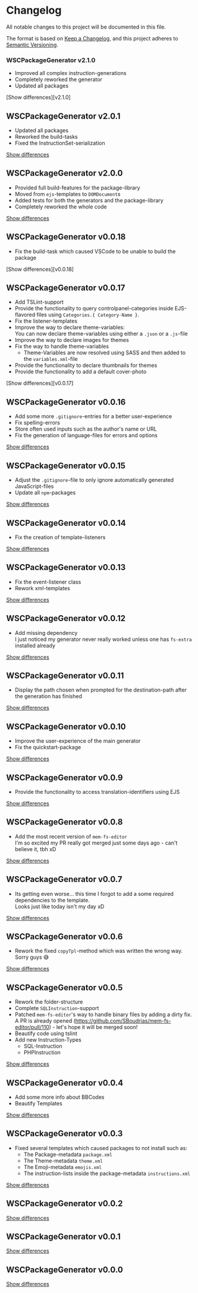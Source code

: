# Changelog
All notable changes to this project will be documented in this file.

The format is based on [Keep a Changelog](https://keepachangelog.com/en/1.0.0/),
and this project adheres to [Semantic Versioning](https://semver.org/spec/v2.0.0.html).

### WSCPackageGenerator v2.1.0
  - Improved all complex instruction-generations
  - Completely reworked the generator
  - Updated all packages

[Show differences][v2.1.0]

## WSCPackageGenerator v2.0.1
  - Updated all packages
  - Reworked the build-tasks
  - Fixed the InstructionSet-serialization

[Show differences][v2.0.1]

## WSCPackageGenerator v2.0.0
  - Provided full build-features for the package-library
  - Moved from `ejs`-templates to `DOMDocument`s
  - Added tests for both the generators and the package-library
  - Completely reworked the whole code

[Show differences][v2.0.0]

## WSCPackageGenerator v0.0.18
  - Fix the build-task which caused VSCode to be unable to build the package

[Show differences][v0.0.18]

## WSCPackageGenerator v0.0.17
  - Add TSLint-support
  - Provide the functionality to query controlpanel-categories inside EJS-flavored files using `Categories.{ Category-Name }`.
  - Fix the listener-templates
  - Improve the way to declare theme-variables:  
    You can now declare theme-variables using either a `.json` or a `.js`-file
  - Improve the way to declare images for themes
  - Fix the way to handle theme-variables
    - Theme-Variables are now resolved using SASS and then added to the `variables.xml`-file
  - Provide the functionality to declare thumbnails for themes
  - Provide the functionality to add a default cover-photo

[Show differences][v0.0.17]

## WSCPackageGenerator v0.0.16
  - Add some more `.gitignore`-entries for a better user-experience
  - Fix spelling-errors
  - Store often used inputs such as the author's name or URL
  - Fix the generation of language-files for errors and options

[Show differences][v0.0.16]

## WSCPackageGenerator v0.0.15
  - Adjust the `.gitignore`-file to only ignore automatically generated JavaScript-files
  - Update all `npm`-packages

[Show differences][v0.0.15]

## WSCPackageGenerator v0.0.14
  - Fix the creation of template-listeners

[Show differences][v0.0.14]

## WSCPackageGenerator v0.0.13
  - Fix the event-listener class
  - Rework xml-templates

[Show differences][v0.0.13]

## WSCPackageGenerator v0.0.12
  - Add missing dependency  
    I just noticed my generator never really worked unless one has `fs-extra` installed already

[Show differences][v0.0.12]

## WSCPackageGenerator v0.0.11
  - Display the path chosen when prompted for the destination-path after the generation has finished

[Show differences][v0.0.11]

## WSCPackageGenerator v0.0.10
  - Improve the user-experience of the main generator
  - Fix the quickstart-package

[Show differences][v0.0.10]

## WSCPackageGenerator v0.0.9
  - Provide the functionality to access translation-identifiers using EJS

[Show differences][v0.0.9]

## WSCPackageGenerator v0.0.8
  - Add the most recent version of `mem-fs-editor`  
    I'm so excited my PR really got merged just some days ago - can't believe it, tbh xD

[Show differences][v0.0.8]

## WSCPackageGenerator v0.0.7
  - Its getting even worse... this time I forgot to add a some required dependencies to the template.  
    Looks just like today isn't my day xD

[Show differences][v0.0.7]

## WSCPackageGenerator v0.0.6
  - Rework the fixed `copyTpl`-method which was written the wrong way.  
    Sorry guys 😅

[Show differences][v0.0.6]

## WSCPackageGenerator v0.0.5
  - Rework the folder-structure
  - Complete `SQLInstruction`-support
  - Patched `mem-fs-editor`'s way to handle binary files by adding a dirty fix.  
    A PR is already opened (https://github.com/SBoudrias/mem-fs-editor/pull/110) - let's hope it will be merged soon!
  - Beautify code using tslint
  - Add new Instruction-Types
    - SQL-Instruction
    - PHPInstruction

[Show differences][v0.0.5]

## WSCPackageGenerator v0.0.4
  - Add some more info about BBCodes
  - Beautify Templates

[Show differences][v0.0.4]

## WSCPackageGenerator v0.0.3
  - Fixed several templates which caused packages to not install such as:
    - The Package-metadata `package.xml`
    - The Theme-metadata `theme.xml`
    - The Emoji-metadata `emojis.xml`
    - The instruction-lists inside the package-metadata `instructions.xml`

[Show differences][v0.0.3]

## WSCPackageGenerator v0.0.2

[Show differences][v0.0.2]

## WSCPackageGenerator v0.0.1

[Show differences][v0.0.1]

## WSCPackageGenerator v0.0.0

[Show differences][v0.0.0]

<!-- References -->
[v0.0.0]: https://github.com/manuth/WSCPackageGenerator/compare/1be77af...v0.0.0
[v0.0.1]: https://github.com/manuth/WSCPackageGenerator/compare/v0.0.0...v0.0.1
[v0.0.2]: https://github.com/manuth/WSCPackageGenerator/compare/v0.0.1...v0.0.2
[v0.0.3]: https://github.com/manuth/WSCPackageGenerator/compare/v0.0.2...v0.0.3
[v0.0.4]: https://github.com/manuth/WSCPackageGenerator/compare/v0.0.3...v0.0.4
[v0.0.5]: https://github.com/manuth/WSCPackageGenerator/compare/v0.0.4...v0.0.5
[v0.0.6]: https://github.com/manuth/WSCPackageGenerator/compare/v0.0.5...v0.0.6
[v0.0.7]: https://github.com/manuth/WSCPackageGenerator/compare/v0.0.6...v0.0.7
[v0.0.8]: https://github.com/manuth/WSCPackageGenerator/compare/v0.0.7...v0.0.8
[v0.0.9]: https://github.com/manuth/WSCPackageGenerator/compare/v0.0.8...v0.0.9
[v0.0.10]: https://github.com/manuth/WSCPackageGenerator/compare/v0.0.9...v0.0.10
[v0.0.11]: https://github.com/manuth/WSCPackageGenerator/compare/v0.0.10...v0.0.11
[v0.0.12]: https://github.com/manuth/WSCPackageGenerator/compare/v0.0.11...v0.0.12
[v0.0.13]: https://github.com/manuth/WSCPackageGenerator/compare/v0.0.12...v0.0.13
[v0.0.14]: https://github.com/manuth/WSCPackageGenerator/compare/v0.0.13...v0.0.14
[v0.0.15]: https://github.com/manuth/WSCPackageGenerator/compare/v0.0.14...v0.0.15
[v0.0.16]: https://github.com/manuth/WSCPackageGenerator/compare/v0.0.15...v0.0.16
[v2.0.0]: https://github.com/manuth/WSCPackageGenerator/compare/v0.0.16...v2.0
[v2.0.1]: https://github.com/manuth/WSCPackageGenerator/compare/v2.0...v2.0.1
[v2.0.2]: https://github.com/manuth/WSCPackageGenerator/compare/v2.0.1...v2.0.2